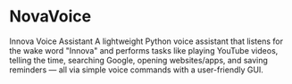 # NovaVoice
Innova Voice Assistant A lightweight Python voice assistant that listens for the wake word "Innova" and performs tasks like playing YouTube videos, telling the time, searching Google, opening websites/apps, and saving reminders — all via simple voice commands with a user-friendly GUI.
